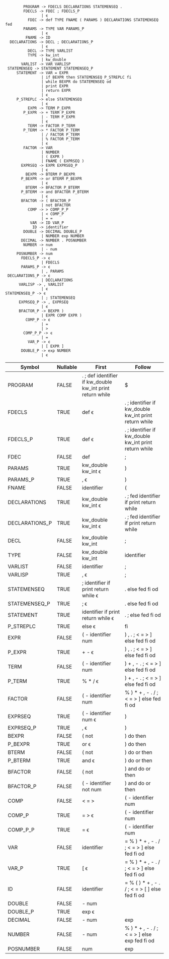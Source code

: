 ```
        PROGRAM -> FDECLS DECLARATIONS STATEMENSEQ .
        FDECLS -> FDEC ; FDECLS_P
                | ϵ
          FDEC -> def TYPE FNAME ( PARAMS ) DECLARATIONS STATEMENSEQ fed
        PARAMS -> TYPE VAR PARAMS_P
                | ϵ
         FNAME -> ID
  DECLARATIONS -> DECL ; DECLARATIONS_P
                | ϵ
          DECL -> TYPE VARLIST
          TYPE -> kw_int
                | kw_double
       VARLIST -> VAR VARLISP
 STATEMENSEQ -> STATEMENT STATEMENSEQ_P
     STATEMENT -> VAR = EXPR
                | if BEXPR then STATEMENSEQ P_STREPLC fi
                | while BEXPR do STATEMENSEQ od
                | print EXPR
                | return EXPR
                | ϵ
     P_STREPLC -> else STATEMENSEQ
                | ϵ
          EXPR -> TERM P_EXPR
        P_EXPR -> + TERM P_EXPR
                | - TERM P_EXPR
                | ϵ
          TERM -> FACTOR P_TERM
        P_TERM -> * FACTOR P_TERM
                | / FACTOR P_TERM
                | % FACTOR P_TERM
                | ϵ
        FACTOR -> VAR
                | NUMBER
                | ( EXPR )
                | FNAME ( EXPRSEQ )
       EXPRSEQ -> EXPR EXPRSEQ_P
                | ϵ
         BEXPR -> BTERM P_BEXPR
       P_BEXPR -> or BTERM P_BEXPR
                | ϵ
         BTERM -> BFACTOR P_BTERM
       P_BTERM -> and BFACTOR P_BTERM
                | ϵ
       BFACTOR -> ( BFACTOR_P
                | not BFACTOR
          COMP -> > COMP_P_P
                | < COMP_P
                | = =
           VAR -> ID VAR_P
            ID -> identifier
        DOUBLE -> DECIMAL DOUBLE_P
                | NUMBER exp NUMBER
       DECIMAL -> NUMBER . POSNUMBER
        NUMBER -> num
                | - num
     POSNUMBER -> num
       FDECLS_P -> ϵ
                | FDECLS
       PARAMS_P -> ϵ
                | , PARAMS
 DECLARATIONS_P -> ϵ
                | DECLARATIONS
      VARLISP -> , VARLIST
                | ϵ
STATEMENSEQ_P -> ϵ
                | ; STATEMENSEQ
      EXPRSEQ_P -> , EXPRSEQ
                | ϵ
      BFACTOR_P -> BEXPR )
                | EXPR COMP EXPR )
         COMP_P -> ϵ
                | =
                | >
        COMP_P_P -> ϵ
                | =
          VAR_P -> ϵ
                | [ EXPR ]
       DOUBLE_P -> exp NUMBER
                | ϵ
```

| Symbol         | Nullable | First                                                     | Follow                                                |
| -------------- | -------- | --------------------------------------------------------- | ----------------------------------------------------- |
| PROGRAM        | FALSE    | . ; def identifier if kw_double kw_int print return while | $                                                     |
| FDECLS         | TRUE     | def ϵ                                                     | . ; identifier if kw_double kw_int print return while |
| FDECLS_P       | TRUE     | def ϵ                                                     | . ; identifier if kw_double kw_int print return while |
| FDEC           | FALSE    | def                                                       | ;                                                     |
| PARAMS         | TRUE     | kw_double kw_int ϵ                                        | )                                                     |
| PARAMS_P       | TRUE     | , ϵ                                                       | )                                                     |
| FNAME          | FALSE    | identifier                                                | (                                                     |
| DECLARATIONS   | TRUE     | kw_double kw_int ϵ                                        | . ; fed identifier if print return while              |
| DECLARATIONS_P | TRUE     | kw_double kw_int ϵ                                        | . ; fed identifier if print return while              |
| DECL           | FALSE    | kw_double kw_int                                          | ;                                                     |
| TYPE           | FALSE    | kw_double kw_int                                          | identifier                                            |
| VARLIST        | FALSE    | identifier                                                | ;                                                     |
| VARLISP        | TRUE     | , ϵ                                                       | ;                                                     |
| STATEMENSEQ    | TRUE     | ; identifier if print return while ϵ                      | . else fed fi od                                      |
| STATEMENSEQ_P  | TRUE     | ; ϵ                                                       | . else fed fi od                                      |
| STATEMENT      | TRUE     | identifier if print return while ϵ                        | . ; else fed fi od                                    |
| P_STREPLC      | TRUE     | else ϵ                                                    | fi                                                    |
| EXPR           | FALSE    | ( - identifier num                                        | ) , . ; < = > ] else fed fi od                        |
| P_EXPR         | TRUE     | + - ϵ                                                     | ) , . ; < = > ] else fed fi od                        |
| TERM           | FALSE    | ( - identifier num                                        | ) + , - . ; < = > ] else fed fi od                    |
| P_TERM         | TRUE     | % \* / ϵ                                                  | ) + , - . ; < = > ] else fed fi od                    |
| FACTOR         | FALSE    | ( - identifier num                                        | % ) \* + , - . / ; < = > ] else fed fi od             |
| EXPRSEQ        | TRUE     | ( - identifier num ϵ                                      | )                                                     |
| EXPRSEQ_P      | TRUE     | , ϵ                                                       | )                                                     |
| BEXPR          | FALSE    | ( not                                                     | ) do then                                             |
| P_BEXPR        | TRUE     | or ϵ                                                      | ) do then                                             |
| BTERM          | FALSE    | ( not                                                     | ) do or then                                          |
| P_BTERM        | TRUE     | and ϵ                                                     | ) do or then                                          |
| BFACTOR        | FALSE    | ( not                                                     | ) and do or then                                      |
| BFACTOR_P      | FALSE    | ( - identifier not num                                    | ) and do or then                                      |
| COMP           | FALSE    | < = >                                                     | ( - identifier num                                    |
| COMP_P         | TRUE     | = > ϵ                                                     | ( - identifier num                                    |
| COMP_P_P       | TRUE     | = ϵ                                                       | ( - identifier num                                    |
| VAR            | FALSE    | identifier                                                | \= % ) \* + , - . / ; < = > ] else fed fi od          |
| VAR_P          | TRUE     | [ ϵ                                                       | \= % ) \* + , - . / ; < = > ] else fed fi od          |
| ID             | FALSE    | identifier                                                | \= % ( ) \* + , - . / ; < = > [ ] else fed fi od      |
| DOUBLE         | FALSE    | - num                                                     |                                                       |
| DOUBLE_P       | TRUE     | exp ϵ                                                     |                                                       |
| DECIMAL        | FALSE    | - num                                                     | exp                                                   |
| NUMBER         | FALSE    | - num                                                     | % ) \* + , - . / ; < = > ] else exp fed fi od         |
| POSNUMBER      | FALSE    | num                                                       | exp                                                   |